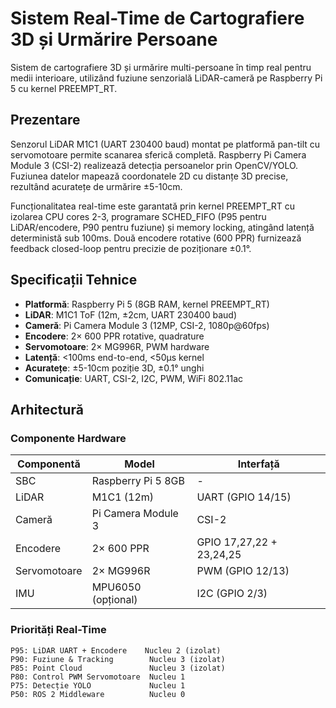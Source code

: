 # Sistem Real-Time de Cartografiere 3D și Urmărire Persoane

Sistem de cartografiere 3D și urmărire multi-persoane în timp real pentru medii interioare, utilizând fuziune senzorială LiDAR-cameră pe Raspberry Pi 5 cu kernel PREEMPT_RT.

## Prezentare

Senzorul LiDAR M1C1 (UART 230400 baud) montat pe platformă pan-tilt cu servomotoare permite scanarea sferică completă. Raspberry Pi Camera Module 3 (CSI-2) realizează detecția persoanelor prin OpenCV/YOLO. Fuziunea datelor mapează coordonatele 2D cu distanțe 3D precise, rezultând acuratețe de urmărire ±5-10cm.

Funcționalitatea real-time este garantată prin kernel PREEMPT_RT cu izolarea CPU cores 2-3, programare SCHED_FIFO (P95 pentru LiDAR/encodere, P90 pentru fuziune) și memory locking, atingând latență deterministă sub 100ms. Două encodere rotative (600 PPR) furnizează feedback closed-loop pentru precizie de poziționare ±0.1°.

## Specificații Tehnice

- **Platformă**: Raspberry Pi 5 (8GB RAM, kernel PREEMPT_RT)
- **LiDAR**: M1C1 ToF (12m, ±2cm, UART 230400 baud)
- **Cameră**: Pi Camera Module 3 (12MP, CSI-2, 1080p@60fps)
- **Encodere**: 2× 600 PPR rotative, quadrature
- **Servomotoare**: 2× MG996R, PWM hardware
- **Latență**: <100ms end-to-end, <50μs kernel
- **Acuratețe**: ±5-10cm poziție 3D, ±0.1° unghi
- **Comunicație**: UART, CSI-2, I2C, PWM, WiFi 802.11ac

## Arhitectură

### Componente Hardware

| Componentă | Model | Interfață |
|-----------|-------|-----------|
| SBC | Raspberry Pi 5 8GB | - |
| LiDAR | M1C1 (12m) | UART (GPIO 14/15) |
| Cameră | Pi Camera Module 3 | CSI-2 |
| Encodere | 2× 600 PPR | GPIO 17,27,22 + 23,24,25 |
| Servomotoare | 2× MG996R | PWM (GPIO 12/13) |
| IMU | MPU6050 (opțional) | I2C (GPIO 2/3) |

### Priorități Real-Time
```
P95: LiDAR UART + Encodere    Nucleu 2 (izolat)
P90: Fuziune & Tracking        Nucleu 3 (izolat)
P85: Point Cloud               Nucleu 3 (izolat)
P80: Control PWM Servomotoare  Nucleu 1
P75: Detecție YOLO             Nucleu 1
P50: ROS 2 Middleware          Nucleu 0
```

